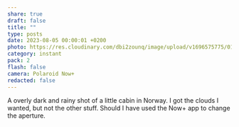 ```yaml
---
share: true
draft: false
title: ""
type: posts
date: 2023-08-05 00:00:01 +0200
photo: https://res.cloudinary.com/dbi2zounq/image/upload/v1696575775/016_noygjo.jpg
category: instant
pack: 2
flash: false
camera: Polaroid Now+
redacted: false
---
```


A overly dark and rainy shot of a little cabin in Norway. I got the clouds I wanted, but not the other stuff. Should I have used the Now+ app to change the aperture.